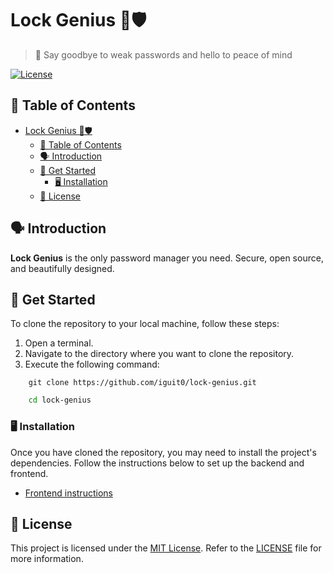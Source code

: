 # Lock Genius 🔐🛡️

>👋 Say goodbye to weak passwords and hello to peace of mind

<!--This monorepository contains both the backend and frontend components, providing a single, unified codebase for more efficient development and collaboration.-->

[![License](https://img.shields.io/badge/license-MIT-blue.svg)](https://opensource.org/licenses/MIT)

## 📌 Table of Contents

- [Lock Genius 🔐🛡️](#lock-genius-️)
  - [📌 Table of Contents](#-table-of-contents)
  - [🗣 Introduction](#-introduction)
  - [🚀 Get Started](#-get-started)
    - [🖥 Installation](#-installation)
  - [🚨 License](#-license)

## 🗣 Introduction

**Lock Genius** is the only password manager you need. Secure, open source, and beautifully designed.

## 🚀 Get Started

To clone the repository to your local machine, follow these steps:
1. Open a terminal.
2. Navigate to the directory where you want to clone the repository.
3. Execute the following command:

```shell
    git clone https://github.com/iguit0/lock-genius.git
```

```bash
    cd lock-genius
```

### 🖥 Installation

Once you have cloned the repository, you may need to install the project's dependencies. Follow the instructions below to set up the backend and frontend.

- [Frontend instructions](./frontend/README.md)

## 🚨 License

This project is licensed under the [MIT License](https://opensource.org/license/mit/). Refer to the [LICENSE](./LICENSE) file for more information.